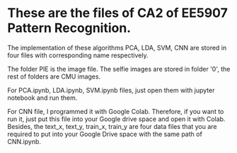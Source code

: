 # These are the files of CA2 of EE5907 Pattern Recognition.

The implementation of these algorithms PCA, LDA, SVM, CNN are stored in four files with corresponding name 
respectively. 

The folder PIE is the image file. The selfie images are stored in folder '0', the rest of folders are CMU images.

For PCA.ipynb, LDA.ipynb, SVM.ipynb files, just open them with jupyter notebook and run them.

For CNN file, I programmed it with Google Colab. Therefore, if you want to run it, just put this file into your Google
drive space and open it with Colab. Besides, the text_x, text_y, train_x, train_y are four data files that you are required
to put into your Google Drive space with the same path of CNN.ipynb. 

